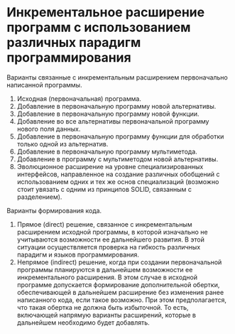 # Инкрементальное расширение программ с использованием различных парадигм программирования

Варианты связанные с инкрементальным расширением первоначально написанной программы.

1. Исходная (первоначальная) программа.
2. Добавление в первоначальную программу новой альтернативы.
3. Добавление в первоначальную программу новой функции.
4. Добавление во все альтернативы первоначальной программу нового поля данных.
5. Добавление в первоначальную программу функции для обработки только одной из альтернатив.
6. Добавление в первоначальную программу мультиметода.
7. Добавление в программу с мультиметодом новой альтернативы.
8. Эволюционное расширение на уровне специализированных интерфейсов, направленное на создание различных обобщений с использованием одних и тех же основ специализаций (возможно стоит увязать с одним из принципов SOLID, связанным с разделением).


Варианты формирования кода.

1. Прямое (direct) решение, связанное с инкрементальным расширением исходной программы, в которой изначально не учитываются возможности ее дальнейшего развития. В этой ситуации осуществляется проверка на гибкость различных парадигм и языков программирования.
2. Непрямое (indirect) решение, когда при создании первоначальной программы планируются в дальнейшем возможности ее инкрементального расширения. В этом случае в исходной программе допускается формирование дополнительной обертки, обеспечивающей в дальнейшем расширение без изменения ранее написанного кода, если такое возможно. При этом предполагается, что такая обертка не должна быть избыточной. То есть, включающей напрямую варианты расширений, которые в дальнейшем необходимо будет добавлять.